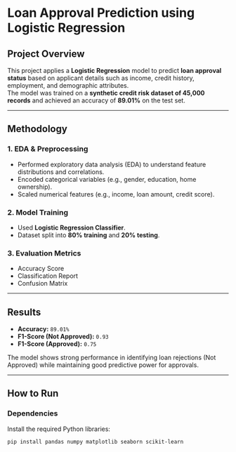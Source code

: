 # Loan Approval Prediction using Logistic Regression  

##  Project Overview  
This project applies a **Logistic Regression** model to predict **loan approval status** based on applicant details such as income, credit history, employment, and demographic attributes.  
The model was trained on a **synthetic credit risk dataset of 45,000 records** and achieved an accuracy of **89.01%** on the test set.  

---

##  Methodology  

### 1. EDA & Preprocessing  
- Performed exploratory data analysis (EDA) to understand feature distributions and correlations.  
- Encoded categorical variables (e.g., gender, education, home ownership).  
- Scaled numerical features (e.g., income, loan amount, credit score).  

### 2. Model Training  
- Used **Logistic Regression Classifier**.  
- Dataset split into **80% training** and **20% testing**.  

### 3. Evaluation Metrics  
- Accuracy Score  
- Classification Report  
- Confusion Matrix  

---

## Results  

- **Accuracy:** `89.01%`  
- **F1-Score (Not Approved):** `0.93`  
- **F1-Score (Approved):** `0.75`  

The model shows strong performance in identifying loan rejections (Not Approved) while maintaining good predictive power for approvals.  

---

## How to Run  

### Dependencies  
Install the required Python libraries:  

```bash
pip install pandas numpy matplotlib seaborn scikit-learn
